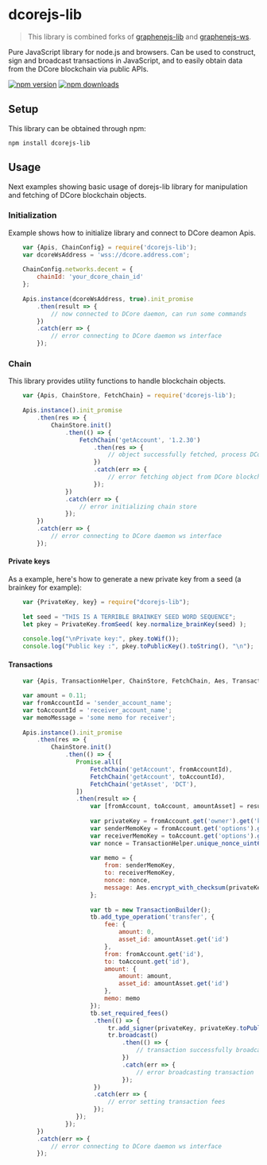 # dcorejs-lib

> This library is combined forks of [graphenejs-lib](https://github.com/svk31/graphenejs-lib) 
and [graphenejs-ws](https://github.com/svk31/graphenejs-ws). 


Pure JavaScript library for node.js and browsers. Can be used to construct, sign and broadcast transactions in 
JavaScript, and to easily obtain data from the DCore blockchain via public APIs.

[![npm version](https://img.shields.io/npm/v/graphenejs-lib.svg?style=flat-square)](https://www.npmjs.com/package/dcorejs-lib)
[![npm downloads](https://img.shields.io/npm/dm/graphenejs-lib.svg?style=flat-square)](https://www.npmjs.com/package/graphenejs-lib)

## Setup

This library can be obtained through npm:
```
npm install dcorejs-lib
```

## Usage

Next examples showing basic usage of dorejs-lib library for manipulation and fetching of DCore blockchain objects.

### Initialization

Example shows how to initialize library and connect to DCore deamon Apis.

```javascript
    var {Apis, ChainConfig} = require('dcorejs-lib');
    var dcoreWsAddress = 'wss://dcore.address.com';
    
    ChainConfig.networks.decent = {
        chainId: 'your_dcore_chain_id'
    };
    
    Apis.instance(dcoreWsAddress, true).init_promise
        .then(result => {
            // now connected to DCore daemon, can run some commands
        })
        .catch(err => {
            // error connecting to DCore daemon ws interface
        });
```

### Chain

This library provides utility functions to handle blockchain objects.

```javascript
    var {Apis, ChainStore, FetchChain} = require('dcorejs-lib');
    
    Apis.instance().init_promise
        .then(res => {
            ChainStore.init()
                .then(() => {
                    FetchChain('getAccount', '1.2.30')
                        .then(res => {
                            // object successfully fetched, process DCore network object
                        })
                        .catch(err => {
                            // error fetching object from DCore blockchain
                        });
                })
                .catch(err => {
                    // error initializing chain store
                });
        })
        .catch(err => {
            // error connecting to DCore daemon ws interface
        });
```

#### Private keys

As a example, here's how to generate a new private key from a seed (a brainkey for example):

```javascript
    var {PrivateKey, key} = require("dcorejs-lib");
    
    let seed = "THIS IS A TERRIBLE BRAINKEY SEED WORD SEQUENCE";
    let pkey = PrivateKey.fromSeed( key.normalize_brainKey(seed) );
    
    console.log("\nPrivate key:", pkey.toWif());
    console.log("Public key :", pkey.toPublicKey().toString(), "\n");
```

#### Transactions

```javascript
    var {Apis, TransactionHelper, ChainStore, FetchChain, Aes, TransactionBuilder} = require('dcorejs-lib');

    var amount = 0.11;
    var fromAccountId = 'sender_account_name';
    var toAccountId = 'receiver_account_name';
    var memoMessage = 'some memo for receiver';
    
    Apis.instance().init_promise
        .then(res => {
            ChainStore.init()
                .then(() => {
                   Promise.all([
                       FetchChain('getAccount', fromAccountId),
                       FetchChain('getAccount', toAccountId),
                       FetchChain('getAsset', 'DCT'),
                   ])
                   .then(result => {
                       var [fromAccount, toAccount, amountAsset] = result;
                       
                       var privateKey = fromAccount.get('owner').get('key_auths').get(0).get(0);
                       var senderMemoKey = fromAccount.get('options').get('memo_key');
                       var receiverMemoKey = toAccount.get('options').get('memo_key');
                       var nonce = TransactionHelper.unique_nonce_uint64();
                       
                       var memo = {
                           from: senderMemoKey,
                           to: receiverMemoKey,
                           nonce: nonce,
                           message: Aes.encrypt_with_checksum(privateKey, receiverMemoKey, nonce, memoMessage),
                       };
                       
                       var tb = new TransactionBuilder();
                       tb.add_type_operation('transfer', {
                           fee: {
                               amount: 0,
                               asset_id: amountAsset.get('id')
                           },
                           from: fromAccount.get('id'),
                           to: toAccount.get('id'),
                           amount: {
                               amount: amount, 
                               asset_id: amountAsset.get('id')
                           },
                           memo: memo
                       });
                       tb.set_required_fees()
                        .then(() => {
                            tr.add_signer(privateKey, privateKey.toPublicKey().toPublicKeyString());
                            tr.broadcast()
                                .then(() => {
                                    // transaction successfully broadcasted to DCore network
                                })
                                .catch(err => {
                                    // error broadcasting transaction
                                });
                        })
                        .catch(err => {
                            // error setting transaction fees
                        });
                   });
                });
        })
        .catch(err => {
            // error connecting to DCore daemon ws interface
        });
```
